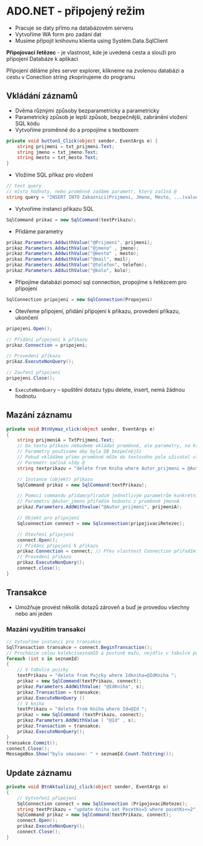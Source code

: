 # ADO.NET - připojený režim

- Pracuje se daty přímo na databázovém serveru
- Vytvoříme WA form pro zadání dat
- Musíme připojit knihovnu klienta using Systém.Data.SqlClient

**Připojovací řetězec** - je vlastnost, kde je uvedená cesta a slouží pro připojení Databáze k aplikaci

Připojení děláme přes server explorer, klikneme na zvolenou databázi a cestu v Conection string zkoprírujeme do programu

## Vkládání záznamů

- Dvěma různými způsoby bezparametricky a parametricky
- Parametrický způsob je lepší způsob, bezpečnější, zabránění vložení SQL kódu
- Vytvoříme proměnné do a propojíme s textboxem

```csharp
private void button1_Click(object sender, EventArgs e) {
	string prijmeni = txt_prijmeni.Text;
	string jmeno = txt_jmeno.Text;
	string mesto = txt_mesto.Text;
}
```

- Vložíme SQL příkaz pro vložení

```csharp
// text query
// místo hodnoty, nebo proměnné zadáme parametr, který začíná @
string query = "INSERT INTO Zakaznici(Prijmeni, Jmeno, Mesto, ...)values(@Prijmeni, @Jmeno, @Mesto, ...)";
```

- Vytvoříme instanci příkazu SQL

```csharp
SqlCommand prikaz = new SqlCommand(textPrikazu);
```

- Přidáme parametry

```csharp
prikaz.Parameters.AddwithValue("@Prijmeni", prijmeni);
prikaz.Parameters.AddwithValue("@jmeno" , jmeno);
prikaz.Parameters.AddwithValue("@mesto" , mesto);
prikaz.Parameters.AddwithValue("@mail", mail);
prikaz.Parameters.AddwithValue("@telefon", telefon);
prikaz.Parameters.AdduithValue("@kolo", kolo);
```

- Připojíme databázi pomocí sql connection, propojíme s řetězcem pro připojení

```csharp
SqlConnection pripojeni = new SqlConnection(Propojeni)
```

- Otevřeme připojení, přidání připojení k příkazu, provedení příkazu, ukončení

```csharp
pripojeni.Open();

// Přidání připojení k příkazu
prikaz.Connection = pripojeni;

// Provedení příkazu
prikaz.ExecuteNonQuery();

// Zavření připojení
pripojeni.Close();
```

- `ExecuteNonQuery` – spuštění dotazu typu delete, insert, nemá žádnou hodnotu

## Mazání záznamu

```csharp
private void BtnVymaz_click(object sender, EventArgs e)
{
	string prijmeniA = TxtPrijmeni.Text;
	// Do textu příkazu nebudeme vkládat proměnné, ale parametry, na které se budem následně odkazovat
	// Parametry použivame aby byla DB bezpečnější
	// Pokud vkládáme přimo proměnné může do textového pole uživatel vložit SQL přikaz a narušit nebo zrušit DB
	// Paremetr začíná vždy @
	string textprikazu = "delete from Kniha where Autor_prijmeni = @Autor_prijmeni"

	// Instance (objekt) příkazu
	SqlCommand prikaz = new SqlCommand(textPrikazu);

	// Pomocí commandu přídam/přiradim jednotlivým parametrům konkrétní hodnotu
	// Parametru @Autor_jmeno přiřadím hodnotu z proměnné jmenoA
	prikaz.Parameters.AddWithvalue("@Autor_prijmeni", prijmeniA);

	// Objekt pro připojení
	Sqlconnection connect = new Sqlconnection(pripojivaciRetezec);

	// Otevření připojení
	connect.Open();
	// Přidání připojení k přikazu
	prikaz.Connection = connect; // Přes vlastnost Connection přiřadím do přikazu připojení
	// Provedení přikazu
	prikaz.ExecuteNonQuery();
	connect.close();
}
```

## Transakce

- Umožňuje provést několik dotazů zároveň a buď je provedou všechny nebo ani jeden

### Mazání využitím transakcí

```csharp
// Vytvoříme instanci pro transakce
SqlTransaction transakce = connect.BeginTransaction();
// Procházim celou kolekciseznamID a postuně mažu, nejdřiv v tabulce pujcky a pak kniha
foreach (int s in seznamId)
{
	// V tabulce pujcky
	textPrikazu = "delete from Pujcky where Idkniha=@IdKniha ";
	prikaz = new SqlCommand(textPrikazu, connect);
	prikaz.Parameters.AddWithValue( "@IdKniha", s);
	prikaz.Transaction = transakce;
	prikaz.ExecuteNonQuery ()
	// V kniha
	textPrikazu = "delete from Kniha where Id=@Id ";
	prikaz = new SqlCommand (textPrikazu, connect);
	prikaz.Parameters.AddWithValue ( "@Id" , s);
	prikaz.Transaction = transakce;
	prikaz.ExecuteNonQuery();
}
transakce.Commit();
connect.Close();
MessageBox.Show("bylo smazano: " + seznamId.Count.ToString());
```

## Update záznamu

```csharp
private void BtnAktualizuj_click(object sender, EventArgs e)
{
	// Vytvoření připojení
	SqlConnection connect = new SqlConnection (PripojovaciRetezec);
	string textPrikazu = "update Kniha set PocetKs=5 where pocetKs<=2";
	SqlCommand prikaz = new SqlCommand(textPrikazu, connect);
	connect.Open();
	prikaz.ExecuteNonQuery();
	connect.Close();
}
```
